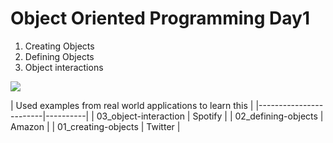 # Object Oriented Programming Day1

1. Creating Objects
2. Defining Objects
3. Object interactions

![](https://i.ytimg.com/vi/yrIbbKuSqK8/maxresdefault.jpg)

| Used examples from real world applications to learn this |
|------------------------|----------|
| 03_object-interaction | Spotify |
| 02_defining-objects | Amazon |
| 01_creating-objects | Twitter |